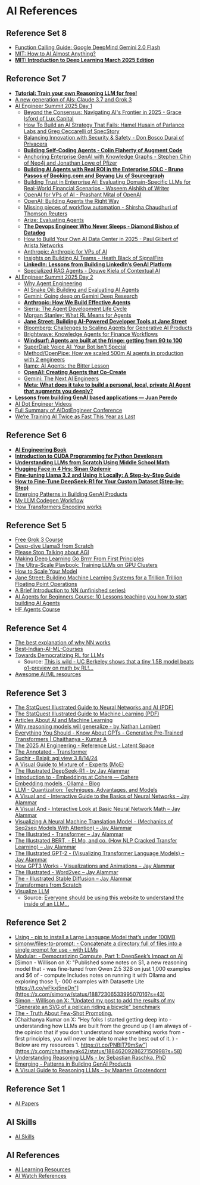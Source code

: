 # AI References

## Reference Set 8
- [Function Calling Guide: Google DeepMind Gemini 2.0 Flash](https://www.philschmid.de/gemini-function-calling)
- [MIT: How to AI Almost Anything?](https://mit-mi.github.io/how2ai-course/spring2025/)
- **[MIT: Introduction to Deep Learning March 2025 Edition](https://introtodeeplearning.com/)**

## Reference Set 7
- **[Tutorial: Train your own Reasoning LLM for free!](https://x.com/UnslothAI/status/1894437705724924033)**
- [A new generation of AIs: Claude 3.7 and Grok 3](https://www.oneusefulthing.org/p/a-new-generation-of-ais-claude-37)
- [AI Engineer Summit 2025 Day 1](https://www.youtube.com/watch?v=L89GzWEILkM)
  - [Beyond the Consensus: Navigating AI's Frontier in 2025 - Grace Isford of Lux Capital](https://www.youtube.com/watch?v=L89GzWEILkM&t=1040s)
  - [How To Build an AI Strategy That Fails: Hamel Husain of Parlance Labs and Greg Ceccarelli of SpecStory](https://www.youtube.com/watch?v=L89GzWEILkM&t=2111s)
  - [Balancing Innovation with Security & Safety - Don Bosco Durai of Privacera](https://www.youtube.com/watch?v=L89GzWEILkM&t=3125s)
  - **[Building Self-Coding Agents - Colin Flaherty of Augment Code](https://www.youtube.com/watch?v=L89GzWEILkM&t=4207s)**
  - [Anchoring Enterprise GenAI with Knowledge Graphs - Stephen Chin of Neo4j and Jonathan Lowe of Pfizer](https://www.youtube.com/watch?v=L89GzWEILkM&t=7652s)
  - **[Building AI Agents with Real ROI in the Enterprise SDLC - Bruno Passos of Booking.com and Beyang Liu of Sourcegraph](https://www.youtube.com/watch?v=L89GzWEILkM&t=8907s)**
  - [Building Trust in Enterprise AI: Evaluating Domain-Specific LLMs for Real-World Financial Scenarios - Waseem Alshikh of Writer](https://www.youtube.com/watch?v=L89GzWEILkM&t=10171s)
  - [OpenAI for VPs of AI - Prashant Mital of OpenAI](https://www.youtube.com/watch?v=L89GzWEILkM&t=10894s)
  - [OpenAI: Building Agents the Right Way](https://www.youtube.com/watch?v=L89GzWEILkM&t=11387s)
  - [Missing pieces of workflow automation - Shirsha Chaudhuri of Thomson Reuters](https://www.youtube.com/watch?v=L89GzWEILkM&t=17489s)
  - [Arize: Evaluating Agents](https://www.youtube.com/watch?v=L89GzWEILkM&t=18367s)
  - **[The Devops Engineer Who Never Sleeps - Diamond Bishop of Datadog](https://www.youtube.com/watch?v=L89GzWEILkM&t=19693s)**
  - [How to Build Your Own AI Data Center in 2025 - Paul Gilbert of Arista Networks](https://www.youtube.com/watch?v=L89GzWEILkM&t=20681s)
  - [Anthropic: Anthropic for VPs of AI](https://www.youtube.com/watch?v=L89GzWEILkM&t=22058s)
  - [Insights on Building AI Teams - Heath Black of SignalFire](https://www.youtube.com/watch?v=L89GzWEILkM&t=25540s)
  - **[LinkedIn: Lessons from Building LinkedIn’s GenAI Platform](https://www.youtube.com/watch?v=L89GzWEILkM&t=26767s)**
  - [Specialized RAG Agents - Douwe Kiela of Contextual AI](https://www.youtube.com/watch?v=L89GzWEILkM&t=27831s)
- [AI Engineer Summit 2025 Day 2](https://www.youtube.com/watch?v=D7BzTxVVMuw)
  - [Why Agent Engineering](https://www.youtube.com/watch?v=D7BzTxVVMuw&t=936s)
  - [AI Snake Oil: Building and Evaluating AI Agents](https://www.youtube.com/watch?v=D7BzTxVVMuw&t=1643s)
  - [Gemini: Going deep on Gemini Deep Research](https://www.youtube.com/watch?v=D7BzTxVVMuw&t=2837s)
  - **[Anthropic: How We Build Effective Agents](https://www.youtube.com/watch?v=D7BzTxVVMuw&t=3743s)**
  - [Sierra: The Agent Development Life Cycle](https://www.youtube.com/watch?v=D7BzTxVVMuw&t=4650s)
  - [Morgan Stanley: What RL Means for Agents](https://www.youtube.com/watch?v=D7BzTxVVMuw&t=5767s)
  - **[Jane Street: Building AI-Powered Developer Tools at Jane Street](https://www.youtube.com/watch?v=D7BzTxVVMuw&t=10419s)**
  - [Bloomberg: Challenges to Scaling Agents for Generative AI Products](https://www.youtube.com/watch?v=D7BzTxVVMuw&t=11451s)
  - [Brightwave: Knowledge Agents for Finance Workflows](https://www.youtube.com/watch?v=D7BzTxVVMuw&t=12629s)
  - **[Windsurf:  Agents are built at the fringe: getting from 90 to 100](https://www.youtube.com/watch?v=D7BzTxVVMuw&t=18454s)**
  - [SuperDial: Voice AI: Your Bot Isn't Special](https://www.youtube.com/watch?v=D7BzTxVVMuw&t=20819s)
  - [Method/OpenPipe: How we scaled 500m AI agents in production with 2 engineers](https://www.youtube.com/watch?v=D7BzTxVVMuw&t=19686s)
  - [Ramp: AI Agents: the Bitter Lesson](https://www.youtube.com/watch?v=D7BzTxVVMuw&t=21972s)
  - **[OpenAI: Creating Agents that Co-Create](https://www.youtube.com/watch?v=D7BzTxVVMuw&t=25593s)**
  - [Gemini: The Next AI Engineers](https://www.youtube.com/watch?v=D7BzTxVVMuw&t=27048s)
  - **[Meta: What does it take to build a personal, local, private AI Agent that augments you deeply?](https://www.youtube.com/watch?v=D7BzTxVVMuw&t=28346s)**
- **[Lessons from building GenAI based applications — Juan Peredo](https://www.youtube.com/watch?v=YYcNm2RexnY)**
- [AI Dot Engineer Videos](https://www.youtube.com/@aiDotEngineer/videos)
- [Full Summary of AIDotEngineer Conference](https://x.com/matijagrcic/status/1893251390765420916?s=58)
- [We’re Training AI Twice as Fast This Year as Last](https://spectrum.ieee.org/mlperf-rankings-2022)


## Reference Set 6
- **[AI Engineering Book](https://learning.oreilly.com/library/view/ai-engineering/9781098166298/ch01.html)**
- **[Introduction to CUDA Programming for Python Developers](https://www.pyspur.dev/blog/introduction_cuda_programming)**
- **[Understanding LLMs from Scratch Using Middle School Math](https://towardsdatascience.com/understanding-llms-from-scratch-using-middle-school-math-e602d27ec876/)**
- **[Hugging Face in 4 Hrs: Sinan Ozdemir](https://learning.oreilly.com/live-events/hugging-face-in-4-hours/0790145056533/0642572012958/)**
- **[Fine-tuning Llama 3.2 and Using It Locally: A Step-by-Step Guide](https://www.datacamp.com/tutorial/fine-tuning-llama-3-2)**
- **[How to Fine-Tune DeepSeek-R1 for Your Custom Dataset (Step-by-Step)](https://www.kdnuggets.com/how-to-fine-tune-deepseek-r1-custom-dataset)**
- [Emerging Patterns in Building GenAI Products](https://martinfowler.com/articles/gen-ai-patterns/#guardrails)
- [My LLM Codegen Workflow](https://harper.blog/2025/02/16/my-llm-codegen-workflow-atm/)
- [How Transformers Encoding works](https://x.com/khant_dev/status/1893172529730330938)

## Reference Set 5
- [Free Grok 3 Course](https://video.twimg.com/amplify_video/1892853833799520258/vid/avc1/1280x720/gFCX3hRJfY0JCEzW.mp4?tag=14)
- [Deep-dive Llama3 from Scratch](https://github.com/therealoliver/Deepdive-llama3-from-scratch?tab=readme-ov-file)
- [Please Stop Talking about AGI](https://substack.com/home/post/p-157633768)
- [Making Deep Learning Go Brrrr From First Principles](https://horace.io/brrr_intro.html)
- [The Ultra-Scale Playbook: Training LLMs on GPU Clusters](https://huggingface.co/spaces/nanotron/ultrascale-playbook)
- [How to Scale Your Model ](https://jax-ml.github.io/scaling-book/)
- [Jane Street: Building Machine Learning Systems for a Trillion Trillion Floating Point Operations](https://www.youtube.com/watch?v=139UPjoq7Kw)
- [A Brief Introduction to NN (unfinished series)](https://www.youtube.com/watch?v=bVQUSndDllU&t=3s)
- [AI Agents for Beginners Course: 10 Lessons teaching you how to start building AI Agents](https://devblogs.microsoft.com/semantic-kernel/ai-agents-for-beginners-course-10-lessons-teaching-you-how-to-start-building-ai-agents/)
- [HF Agents Course](https://huggingface.co/learn/agents-course/unit0/introduction)


## Reference Set 4
- [The best explanation of why NN works](https://x.com/jxmnop/status/1889395446340272271?s=43)
- [Best-Indian-AI-ML-Courses](https://github.com/AniruddhaChattopadhyay/Best-Indian-AI-ML-Courses?tab=readme-ov-file)
- [Towards Democratizing RL for LLMs](https://pretty-radio-b75.notion.site/DeepScaleR-Surpassing-O1-Preview-with-a-1-5B-Model-by-Scaling-RL-19681902c1468005bed8ca303013a4e2)
  - Source: [This is wild - UC Berkeley shows that a tiny 1.5B model beats o1-preview on math by RL!...](https://x.com/Yuchenj_UW/status/1889387582066401461)
- [Awesome AI/ML resources](https://github.com/armankhondker/awesome-ai-ml-resources)

## Reference Set 3
- [The StatQuest Illustrated Guide to Neural Networks and AI (PDF)](https://statquest.gumroad.com/l/kihdi)
- [The StatQuest Illustrated Guide to Machine Learning (PDF)](https://statquest.gumroad.com/l/wvtmc)
- [Articles About AI and Machine Learning](https://thelmbook.com/articles/#!./DeepSeek-R1.md)
- [Why reasoning models will generalize - by Nathan Lambert](https://www.interconnects.ai/p/why-reasoning-models-will-generalize)
- [Everything You Should - Know About GPTs - Generative Pre-Trained Transformers | Chaithanya - Kumar A](https://chaithanyak.com/machine/learning/2024/03/21/everything-you-need-to-know-about-gpts.html)
- [The 2025 AI Engineering - Reference List - Latent Space](https://www.latent.space/p/2025-papers)
- [The Annotated - Transformer](https://nlp.seas.harvard.edu/annotated-transformer/)
- [Suchir - Balaji: agi view 3 8/14/24](https://docs.google.com/document/d/1ItRqrpgQHJ05rQx0zc26t1_NgpUcw3znwTWpXxqH8uI/mobilebasic)
- [A Visual Guide to Mixture of - Experts (MoE)](https://newsletter.maartengrootendorst.com/p/a-visual-guide-to-mixture-of-experts)
- [The Illustrated DeepSeek-R1 - by Jay Alammar](https://newsletter.languagemodels.co/p/the-illustrated-deepseek-r1)
- [Introduction to - Embeddings at Cohere — Cohere](https://docs.cohere.com/v2/docs/embeddings)
- [Embedding models · Ollama - Blog](https://ollama.com/blog/embedding-models)
- [LLM - Quantization: Techniques, Advantages, and Models](https://www.tensorops.ai/post/what-are-quantized-llms)
- [A Visual and - Interactive Guide to the Basics of Neural Networks – Jay Alammar](https://jalammar.github.io/visual-interactive-guide-basics-neural-networks/)
- [A Visual And - Interactive Look at Basic Neural Network Math – Jay Alammar](https://jalammar.github.io/feedforward-neural-networks-visual-interactive/)
- [Visualizing A Neural Machine Translation Model - (Mechanics of Seq2seq Models With Attention) – Jay Alammar](https://jalammar.github.io/visualizing-neural-machine-translation-mechanics-of-seq2seq-models-with-attention/)
- [The Illustrated - Transformer – Jay Alammar](https://jalammar.github.io/illustrated-transformer/)
- [The Illustrated BERT, - ELMo, and co. (How NLP Cracked Transfer Learning) – Jay Alammar](https://jalammar.github.io/illustrated-bert/)
- [The Illustrated GPT-2 - (Visualizing Transformer Language Models) – Jay Alammar](https://jalammar.github.io/illustrated-gpt2/)
- [How GPT3 Works - Visualizations and Animations – Jay Alammar](https://jalammar.github.io/how-gpt3-works-visualizations-animations/)
- [The Illustrated - Word2vec – Jay Alammar](https://jalammar.github.io/illustrated-word2vec/)
- [The - Illustrated Stable Diffusion – Jay Alammar](https://jalammar.github.io/illustrated-stable-diffusion/)
- [Transformers from Scratch](https://www.brandonrohrer.com/transformers)
- [Visualize LLM](https://t.co/DPH5wBte2D)
  - Source: [Everyone should be using this website to understand the inside of an LLM...](https://x.com/deedydas/status/1889511316903411894?s=43)

## Reference Set 2
- [Using - pip to install a Large Language Model that’s under 100MB](https://simonwillison.net/2025/Feb/7/pip-install-llm-smollm2/)
- [simonw/files-to-prompt: - Concatenate a directory full of files into a single prompt for use - with LLMs](https://github.com/simonw/files-to-prompt)
- [Modular: - Democratizing Compute, Part 1: DeepSeek’s Impact on AI](https://www.modular.com/blog/democratizing-compute-part-1-deepseeks-impact-on-ai)
- [Simon - Willison on X: "Published some notes on S1, a new reasoning model that - was fine-tuned from Qwen 2.5 32B on just 1,000 examples and $6 of - compute Includes notes on running it with Ollama and exploring those 1,- 000 examples with Datasette Lite https://t.co/wFkxj5neDn"](https://x.com/simonw/status/1887230653399507016?s=43)
- [Simon - Willison on X: "Updated my post to add the results of my "Generate an SVG of a pelican riding a bicycle" benchmark](https://x.com/simonw/status/1887198978334482514?s=43)
- [The - Truth About Few-Shot Prompting.](https://www.lycee.ai/blog/the-truth-about-few-shot-prompting)
- [Chaithanya Kumar on X: "Hey folks I started getting deep into - understanding how LLMs are built from the ground up ( I am always of - the opinion that if you don't understand how something works from - first principles, you will never be able to make the best out of it. ) - Below are my resources 1. https://t.co/PNBlT79mSw"](https://x.com/chaithanyak42/status/1884620928627150998?s=58)
- [Understanding Reasoning LLMs - by Sebastian Raschka, PhD](https://magazine.sebastianraschka.com/p/understanding-reasoning-llms)
- [Emerging - Patterns in Building GenAI Products](https://martinfowler.com/articles/gen-ai-patterns/#rag)
- [A Visual Guide to Reasoning LLMs - by Maarten Grootendorst](https://newsletter.maartengrootendorst.com/p/a-visual-guide-to-reasoning-llms)

## Reference Set 1
- [AI Papers](https://www.dropbox.com/scl/fo/2iah7adye9yx70u1keubq/AJ6c0z7Q5y4ZYVZOKmstO6o?rlkey=nq9w9fjx8wb71qi09gf03g45a&e=1&st=s437yxm3&dl=0)

## AI Skills
- [AI Skills](https://github.com/indrayam/ai-nerd-notes)

## AI References
- [AI Learning Resources](https://github.com/indrayam/ai-nerd-notes/blob/main/AI-Learning-Resources.md)
- [AI Watch References](https://github.com/indrayam/ai-nerd-notes/blob/main/AI-Watch-References.md)

